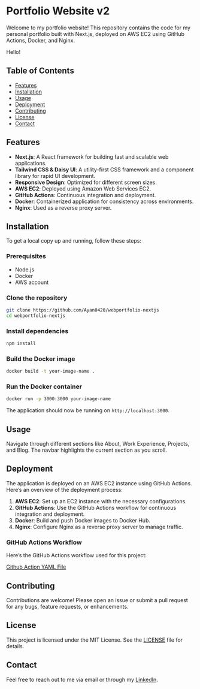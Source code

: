 # Portfolio Website v2

Welcome to my portfolio website! This repository contains the code for my personal portfolio built with Next.js, deployed on AWS EC2 using GitHub Actions, Docker, and Nginx.

Hello!

## Table of Contents

- [Features](#features)
- [Installation](#installation)
- [Usage](#usage)
- [Deployment](#deployment)
- [Contributing](#contributing)
- [License](#license)
- [Contact](#contact)

## Features

- **Next.js**: A React framework for building fast and scalable web applications.
- **Tailwind CSS & Daisy UI**: A utility-first CSS framework and a component library for rapid UI development.
- **Responsive Design**: Optimized for different screen sizes.
- **AWS EC2**: Deployed using Amazon Web Services EC2.
- **GitHub Actions**: Continuous integration and deployment.
- **Docker**: Containerized application for consistency across environments.
- **Nginx**: Used as a reverse proxy server.

## Installation

To get a local copy up and running, follow these steps:

### Prerequisites

- Node.js
- Docker
- AWS account

### Clone the repository

```bash
git clone https://github.com/Ayan0420/webportfolio-nextjs
cd webportfolio-nextjs
```

### Install dependencies

```bash
npm install
```

### Build the Docker image

```bash
docker build -t your-image-name .
```

### Run the Docker container

```bash
docker run -p 3000:3000 your-image-name
```

The application should now be running on `http://localhost:3000`.

## Usage

Navigate through different sections like About, Work Experience, Projects, and Blog. The navbar highlights the current section as you scroll.

## Deployment

The application is deployed on an AWS EC2 instance using GitHub Actions. Here’s an overview of the deployment process:

1. **AWS EC2**: Set up an EC2 instance with the necessary configurations.
2. **GitHub Actions**: Use the GitHub Actions workflow for continuous integration and deployment.
3. **Docker**: Build and push Docker images to Docker Hub.
4. **Nginx**: Configure Nginx as a reverse proxy server to manage traffic.

### GitHub Actions Workflow

Here’s the GitHub Actions workflow used for this project:

[Github Action YAML File](https://github.com/Ayan0420/webportfolio-nextjs/blob/main/.github/workflows/cicd.yml)

## Contributing

Contributions are welcome! Please open an issue or submit a pull request for any bugs, feature requests, or enhancements.

## License

This project is licensed under the MIT License. See the [LICENSE](LICENSE) file for details.

## Contact

Feel free to reach out to me via email or through my [LinkedIn](https://www.linkedin.com/in/jerry-clark-ian-cabuntucan/).
